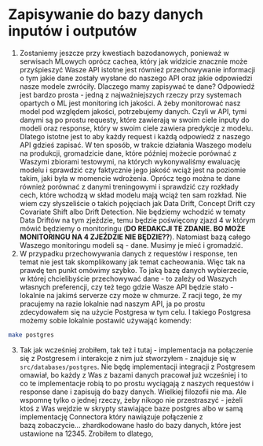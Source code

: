 # Zapisywanie do bazy danych inputów i outputów

1. Zostaniemy jeszcze przy kwestiach bazodanowych, ponieważ w serwisach MLowych oprócz cachea, który jak widzicie znacznie może przyśpieszyć Wasze API istotne jest również przechowywanie informacji o tym jakie dane zostały wysłane do naszego API oraz jakie odpowiedzi nasze modele zwróciły. Dlaczego mamy zapisywać te dane? Odpowiedź jest bardzo prosta - jedną z najważniejszych rzeczy przy systemach opartych o ML jest monitoring ich jakości. A żeby monitorować nasz model pod względem jakości, potrzebujemy danych. Czyli w API, tymi danymi są po prostu requesty, które zawierają w swoim ciele inputy do modeli oraz response, który w swoim ciele zawiera predykcje z modelu. Dlatego istotne jest to aby każdy request i każdą odpowiedź z naszego API gdzieś zapisać. W ten sposób, w trakcie działania Waszego modelu na produkcji, gromadzicie dane, które później możecie porównać z Waszymi zbiorami testowymi, na których wykonywaliśmy ewaluację modelu i sprawdzić czy faktycznie jego jakość wciąż jest na poziomie takim, jaki była w momencie wdrożenia. Oprócz tego można te dane również porównać z danymi treningowymi i sprawdzić czy rozkłady cech, które wchodzą w skład modelu mają wciąż ten sam rozkład. Nie wiem czy słyszeliście o takich pojęciach jak Data Drift, Concept Drift czy Covariate Shift albo Drift Detection. Nie będziemy wchodzić w tematy Data Driftów na tym zjeździe, temu będzie poświęcony zjazd 4 w którym mówić będziemy o monitoringu (**DO REDAKCJI TE ZDANIE. BO MOŻE MONITORINGU NA 4 ZJEŹDZIE NIE BĘDZIE??**). Natomiast bazą całego Waszego monitoringu modeli są - dane. Musimy je mieć i gromadzić.
2. W przypadku przechowywania danych z requestów i response, ten temat nie jest tak skomplikowany jak temat cacheowania. Więc tak na prawdę ten punkt omówimy szybko. To jaką bazę danych wybierzecie, w której chcielibyście przechowywać dane - to zależy od Waszych własnych preferencji, czy też tego gdzie Wasze API będzie stało - lokalnie na jakimś serverze czy może w chmurze. Z racji tego, że my pracujemy na razie lokalnie nad naszym API, ja po prostu zdecydowałem się na użycie Postgresa w tym celu. I takiego Postgresa możemy sobie lokalnie postawić używająć komendy:
```bash
make postgres
```
3. Tak jak wcześniej zrobiłem, tak też i tutaj - implementacja na połączenie się z Postgresem i interakcje z nim już stworzyłem - znajduje się w `src/databases/postgres`. Nie będę implementacji integracji z Postgresem omawiał, bo każdy z Was z bazami danych pracował już wcześniej i to co te implementacje robią to po prostu wyciągają z naszych requestów i response dane i zapisują do bazy danych. Wielkiej filozofii nie ma. Ale wspomnę tylko o jednej rzeczy, żeby nikogo nie przestraszyć - jeżeli ktoś z Was wejdzie w skrypty stawiające baze postgres albo w samą implementację Connectora który nawiązuje połączenie z bazą zobaczycie... zhardkodowane hasło do bazy danych, które jest ustawione na 12345. Zrobiłem to dlatego, 